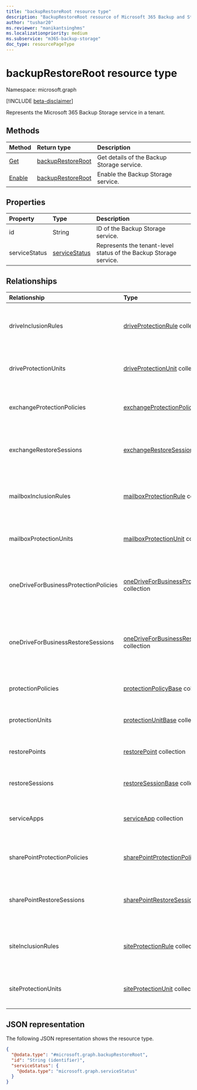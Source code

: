 ```yaml
---
title: "backupRestoreRoot resource type"
description: "BackupRestoreRoot resource of Microsoft 365 Backup and Storage"
author: "tushar20"
ms.reviewer: "manikantsinghms"
ms.localizationpriority: medium
ms.subservice: "m365-backup-storage"
doc_type: resourcePageType
---
```


# backupRestoreRoot resource type

Namespace: microsoft.graph

[!INCLUDE [beta-disclaimer](../../includes/beta-disclaimer.md)]

Represents the Microsoft 365 Backup Storage service in a tenant.

## Methods

|Method|Return type|Description|
|:---|:---|:---|
|[Get](../api/backuprestoreroot-get.md)|[backupRestoreRoot](../resources/backuprestoreroot.md)|Get details of the Backup Storage service.|
|[Enable](../api/backuprestoreroot-enable.md)|[backupRestoreRoot](../resources/backuprestoreroot.md)|Enable the Backup Storage service.|

## Properties

|Property|Type|Description|
|:---|:---|:---|
|id|String|ID of the Backup Storage service.|
|serviceStatus|[serviceStatus](../resources/servicestatus.md)|Represents the tenant-level status of the Backup Storage service.|

## Relationships

|Relationship|Type|Description|
|:---|:---|:---|
|driveInclusionRules|[driveProtectionRule](../resources/driveprotectionrule.md) collection|The list of drive inclusion rules applied to the tenant.|
|driveProtectionUnits|[driveProtectionUnit](../resources/driveprotectionunit.md) collection|The list of drive protection units in the tenant.|
|exchangeProtectionPolicies|[exchangeProtectionPolicy](../resources/exchangeprotectionpolicy.md) collection|The list of Exchange protection policies in the tenant.|
|exchangeRestoreSessions|[exchangeRestoreSession](../resources/exchangerestoresession.md) collection|The list of Exchange restore sessions available in the tenant.|
|mailboxInclusionRules|[mailboxProtectionRule](../resources/mailboxprotectionrule.md) collection|The list of mailbox inclusion rules applied to the tenant.|
|mailboxProtectionUnits|[mailboxProtectionUnit](../resources/mailboxprotectionunit.md) collection|The list of mailbox protection units in the tenant.|
|oneDriveForBusinessProtectionPolicies|[oneDriveForBusinessProtectionPolicy](../resources/onedriveforbusinessprotectionpolicy.md) collection|The list of OneDrive for Business protection policies in the tenant.|
|oneDriveForBusinessRestoreSessions|[oneDriveForBusinessRestoreSession](../resources/onedriveforbusinessrestoresession.md) collection|The list of OneDrive for Business restore sessions available in the tenant.|
|protectionPolicies|[protectionPolicyBase](../resources/protectionpolicybase.md) collection|List of protection policies in the tenant.|
|protectionUnits|[protectionUnitBase](../resources/protectionunitbase.md) collection|List of protection units in the tenant.|
|restorePoints|[restorePoint](../resources/restorepoint.md) collection|List of restore points in the tenant.|
|restoreSessions|[restoreSessionBase](../resources/restoresessionbase.md) collection|List of restore sessions in the tenant.|
|serviceApps|[serviceApp](../resources/serviceapp.md) collection|List of Backup Storage apps in the tenant.|
|sharePointProtectionPolicies|[sharePointProtectionPolicy](../resources/sharepointprotectionpolicy.md) collection|The list of SharePoint protection policies in the tenant.|
|sharePointRestoreSessions|[sharePointRestoreSession](../resources/sharepointrestoresession.md) collection|The list of SharePoint restore sessions available in the tenant.|
|siteInclusionRules|[siteProtectionRule](../resources/siteprotectionrule.md) collection|The list of site inclusion rules applied to the tenant.|
|siteProtectionUnits|[siteProtectionUnit](../resources/siteprotectionunit.md) collection|The list of site protection units in the tenant.|

## JSON representation

The following JSON representation shows the resource type.
<!-- {
  "blockType": "resource",
  "keyProperty": "id",
  "@odata.type": "microsoft.graph.backupRestoreRoot",
  "baseType": "microsoft.graph.entity",
  "openType": false
}
-->
``` json
{
  "@odata.type": "#microsoft.graph.backupRestoreRoot",
  "id": "String (identifier)",
  "serviceStatus": {
    "@odata.type": "microsoft.graph.serviceStatus"
  }
}
```
